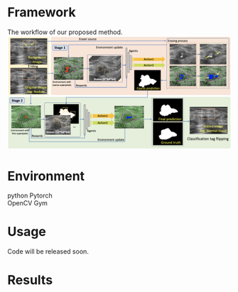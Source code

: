 # Framework

The workflow of our proposed method. 
![image](https://github.com/goloooo777/flip-learning/blob/main/images/framework.png)

# Environment

python 
Pytorch  
OpenCV 
Gym

# Usage

Code will be released soon.

# Results
